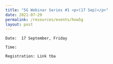 ```yaml
---
title: "5G Webinar Series #1 <p>(17 Sep)</p>"
date: 2021-07-29
permalink: /resources/events/how5g
layout: post
---
```





<Summary>
	
	Date:  17 September, Friday
	
	Time: 
	
	Registration: Link tba
	
